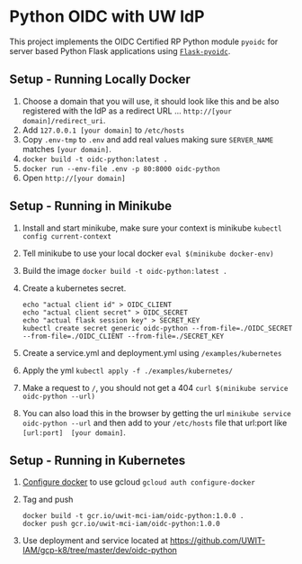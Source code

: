 # Python OIDC with UW IdP

This project implements the OIDC Certified RP Python module `pyoidc` for server based Python Flask applications using [`Flask-pyoidc`](https://www.npmjs.com/package/openid-client).

## Setup - Running Locally Docker

1. Choose a domain that you will use, it should look like this and be also registered with the IdP as a redirect URL ... `http://[your domain]/redirect_uri`.
1. Add `127.0.0.1 [your domain]` to `/etc/hosts`
1. Copy `.env-tmp` to `.env` and add real values making sure `SERVER_NAME` matches `[your domain]`.
1. `docker build -t oidc-python:latest .`
1. `docker run --env-file .env -p 80:8000 oidc-python`
1. Open `http://[your domain]`

## Setup - Running in Minikube

1. Install and start minikube, make sure your context is minikube `kubectl config current-context`
1. Tell minikube to use your local docker `eval $(minikube docker-env)`
1. Build the image `docker build -t oidc-python:latest .`
1. Create a kubernetes secret.

       echo "actual client id" > OIDC_CLIENT
       echo "actual client secret" > OIDC_SECRET
       echo "actual flask session key" > SECRET_KEY
       kubectl create secret generic oidc-python --from-file=./OIDC_SECRET --from-file=./OIDC_CLIENT --from-file=./SECRET_KEY

1. Create a service.yml and deployment.yml using `/examples/kubernetes`
1. Apply the yml `kubectl apply -f ./examples/kubernetes/`
1. Make a request to `/`, you should not get a 404 `curl $(minikube service oidc-python --url)`
1. You can also load this in the browser by getting the url `minikube service oidc-python --url` and then add to your `/etc/hosts` file that url:port like `[url:port]  [your domain]`.

## Setup - Running in Kubernetes

1. [Configure docker](https://cloud.google.com/container-registry/docs/pushing-and-pulling) to use gcloud `gcloud auth configure-docker`
1. Tag and push

       docker build -t gcr.io/uwit-mci-iam/oidc-python:1.0.0 .
       docker push gcr.io/uwit-mci-iam/oidc-python:1.0.0

1. Use deployment and service located at https://github.com/UWIT-IAM/gcp-k8/tree/master/dev/oidc-python